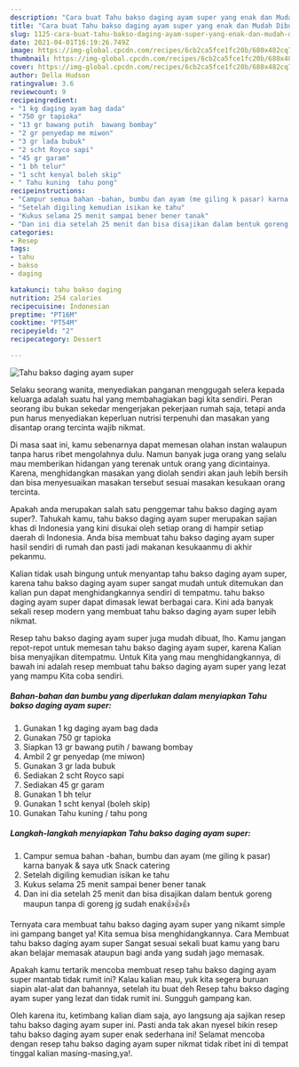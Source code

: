 ```yaml
---
description: "Cara buat Tahu bakso daging ayam super yang enak dan Mudah Dibuat"
title: "Cara buat Tahu bakso daging ayam super yang enak dan Mudah Dibuat"
slug: 1125-cara-buat-tahu-bakso-daging-ayam-super-yang-enak-dan-mudah-dibuat
date: 2021-04-01T16:19:26.749Z
image: https://img-global.cpcdn.com/recipes/6cb2ca5fce1fc20b/680x482cq70/tahu-bakso-daging-ayam-super-foto-resep-utama.jpg
thumbnail: https://img-global.cpcdn.com/recipes/6cb2ca5fce1fc20b/680x482cq70/tahu-bakso-daging-ayam-super-foto-resep-utama.jpg
cover: https://img-global.cpcdn.com/recipes/6cb2ca5fce1fc20b/680x482cq70/tahu-bakso-daging-ayam-super-foto-resep-utama.jpg
author: Della Hudson
ratingvalue: 3.6
reviewcount: 9
recipeingredient:
- "1 kg daging ayam bag dada"
- "750 gr tapioka"
- "13 gr bawang putih  bawang bombay"
- "2 gr penyedap me miwon"
- "3 gr lada bubuk"
- "2 scht Royco sapi"
- "45 gr garam"
- "1 bh telur"
- "1 scht kenyal boleh skip"
- " Tahu kuning  tahu pong"
recipeinstructions:
- "Campur semua bahan -bahan, bumbu dan ayam (me giling k pasar) karna banyak &amp; saya utk Snack catering"
- "Setelah digiling kemudian isikan ke tahu"
- "Kukus selama 25 menit sampai bener bener tanak"
- "Dan ini dia setelah 25 menit dan bisa disajikan dalam bentuk goreng maupun tanpa di goreng jg sudah enak👍👍👍"
categories:
- Resep
tags:
- tahu
- bakso
- daging

katakunci: tahu bakso daging 
nutrition: 254 calories
recipecuisine: Indonesian
preptime: "PT16M"
cooktime: "PT54M"
recipeyield: "2"
recipecategory: Dessert

---
```



![Tahu bakso daging ayam super](https://img-global.cpcdn.com/recipes/6cb2ca5fce1fc20b/680x482cq70/tahu-bakso-daging-ayam-super-foto-resep-utama.jpg)

Selaku seorang wanita, menyediakan panganan menggugah selera kepada keluarga adalah suatu hal yang membahagiakan bagi kita sendiri. Peran seorang ibu bukan sekedar mengerjakan pekerjaan rumah saja, tetapi anda pun harus menyediakan keperluan nutrisi terpenuhi dan masakan yang disantap orang tercinta wajib nikmat.

Di masa  saat ini, kamu sebenarnya dapat memesan olahan instan walaupun tanpa harus ribet mengolahnya dulu. Namun banyak juga orang yang selalu mau memberikan hidangan yang terenak untuk orang yang dicintainya. Karena, menghidangkan masakan yang diolah sendiri akan jauh lebih bersih dan bisa menyesuaikan masakan tersebut sesuai masakan kesukaan orang tercinta. 



Apakah anda merupakan salah satu penggemar tahu bakso daging ayam super?. Tahukah kamu, tahu bakso daging ayam super merupakan sajian khas di Indonesia yang kini disukai oleh setiap orang di hampir setiap daerah di Indonesia. Anda bisa membuat tahu bakso daging ayam super hasil sendiri di rumah dan pasti jadi makanan kesukaanmu di akhir pekanmu.

Kalian tidak usah bingung untuk menyantap tahu bakso daging ayam super, karena tahu bakso daging ayam super sangat mudah untuk ditemukan dan kalian pun dapat menghidangkannya sendiri di tempatmu. tahu bakso daging ayam super dapat dimasak lewat berbagai cara. Kini ada banyak sekali resep modern yang membuat tahu bakso daging ayam super lebih nikmat.

Resep tahu bakso daging ayam super juga mudah dibuat, lho. Kamu jangan repot-repot untuk memesan tahu bakso daging ayam super, karena Kalian bisa menyajikan ditempatmu. Untuk Kita yang mau menghidangkannya, di bawah ini adalah resep membuat tahu bakso daging ayam super yang lezat yang mampu Kita coba sendiri.

<!--inarticleads1-->

##### Bahan-bahan dan bumbu yang diperlukan dalam menyiapkan Tahu bakso daging ayam super:

1. Gunakan 1 kg daging ayam bag dada
1. Gunakan 750 gr tapioka
1. Siapkan 13 gr bawang putih / bawang bombay
1. Ambil 2 gr penyedap (me miwon)
1. Gunakan 3 gr lada bubuk
1. Sediakan 2 scht Royco sapi
1. Sediakan 45 gr garam
1. Gunakan 1 bh telur
1. Gunakan 1 scht kenyal (boleh skip)
1. Gunakan  Tahu kuning / tahu pong




<!--inarticleads2-->

##### Langkah-langkah menyiapkan Tahu bakso daging ayam super:

1. Campur semua bahan -bahan, bumbu dan ayam (me giling k pasar) karna banyak &amp; saya utk Snack catering
1. Setelah digiling kemudian isikan ke tahu
1. Kukus selama 25 menit sampai bener bener tanak
1. Dan ini dia setelah 25 menit dan bisa disajikan dalam bentuk goreng maupun tanpa di goreng jg sudah enak👍👍👍




Ternyata cara membuat tahu bakso daging ayam super yang nikamt simple ini gampang banget ya! Kita semua bisa menghidangkannya. Cara Membuat tahu bakso daging ayam super Sangat sesuai sekali buat kamu yang baru akan belajar memasak ataupun bagi anda yang sudah jago memasak.

Apakah kamu tertarik mencoba membuat resep tahu bakso daging ayam super mantab tidak rumit ini? Kalau kalian mau, yuk kita segera buruan siapin alat-alat dan bahannya, setelah itu buat deh Resep tahu bakso daging ayam super yang lezat dan tidak rumit ini. Sungguh gampang kan. 

Oleh karena itu, ketimbang kalian diam saja, ayo langsung aja sajikan resep tahu bakso daging ayam super ini. Pasti anda tak akan nyesel bikin resep tahu bakso daging ayam super enak sederhana ini! Selamat mencoba dengan resep tahu bakso daging ayam super nikmat tidak ribet ini di tempat tinggal kalian masing-masing,ya!.

